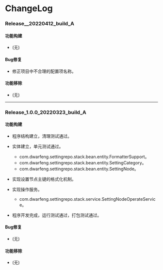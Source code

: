 # ChangeLog

### Release__20220412_build_A

#### 功能构建

- (无)

#### Bug修复

- 修正项目中不合理的配置项名称。

#### 功能移除

- (无)

---

### Release_1.0.0_20220323_build_A

#### 功能构建

- 程序结构建立，清理测试通过。

- 实体建立，单元测试通过。
  - com.dwarfeng.settingrepo.stack.bean.entity.FormatterSupport。
  - com.dwarfeng.settingrepo.stack.bean.entity.SettingCategory。
  - com.dwarfeng.settingrepo.stack.bean.entity.SettingNode。

- 实现设置节点主键的格式化机制。

- 实现操作服务。
  - com.dwarfeng.settingrepo.stack.service.SettingNodeOperateService。

- 程序开发完成，运行测试通过，打包测试通过。

#### Bug修复

- (无)

#### 功能移除

- (无)
